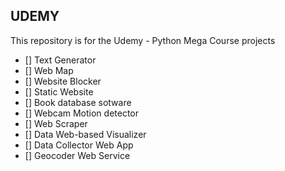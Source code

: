 ## UDEMY 

This repository is for the Udemy - Python Mega Course projects

- [] Text Generator
- [] Web Map
- [] Website Blocker
- [] Static Website
- [] Book database sotware
- [] Webcam Motion detector
- [] Web Scraper
- [] Data Web-based Visualizer
- [] Data Collector Web App
- [] Geocoder Web Service   
